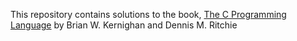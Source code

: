 This repository contains solutions to the book, [The C Programming Language]() by Brian W. Kernighan and Dennis M. Ritchie